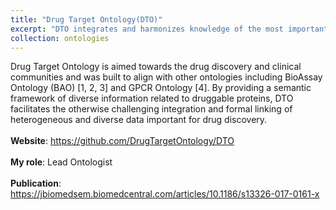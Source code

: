 ```yaml
---
title: "Drug Target Ontology(DTO)"
excerpt: "DTO integrates and harmonizes knowledge of the most important druggable protein families: kinases, GPCRs, ion channels and nuclear hormone receptors.<br/>[https://github.com/DrugTargetOntology/DTO ](https://github.com/DrugTargetOntology/DTO)"
collection: ontologies
---
```


Drug Target Ontology is aimed towards the drug discovery and clinical communities and was built to align with other ontologies including BioAssay Ontology (BAO) [1, 2, 3] and GPCR Ontology [4]. By providing a semantic framework of diverse information related to druggable proteins, DTO facilitates the otherwise challenging integration and formal linking of heterogeneous and diverse data important for drug discovery.<br/><br/>
**Website**: https://github.com/DrugTargetOntology/DTO<br/><br/>
**My role**: Lead Ontologist <br/><br/>
**Publication**: https://jbiomedsem.biomedcentral.com/articles/10.1186/s13326-017-0161-x
